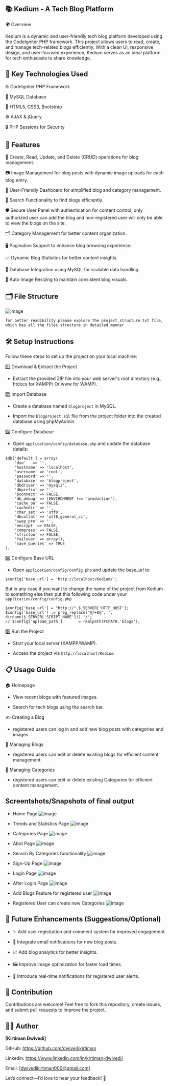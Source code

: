 ## 📚 Kedium - A Tech Blog Platform

🌍 Overview

Kedium is a dynamic and user-friendly tech blog platform developed using the CodeIgniter PHP framework. This project allows users to read, create, and manage tech-related blogs efficiently. With a clean UI, responsive design, and user-focused experience, Kedium serves as an ideal platform for tech enthusiasts to share knowledge.

## 🔑 Key Technologies Used

🌐 CodeIgniter PHP Framework

💾 MySQL Database

🎨 HTML5, CSS3, Bootstrap

⚙️ AJAX & jQuery

🔒 PHP Sessions for Security


## 🚀 Features

📝 Create, Read, Update, and Delete (CRUD) operations for blog management.

📷 Image Management for blog posts with dynamic image uploads for each blog entry.

🎯 User-Friendly Dashboard for simplified blog and category management.

🔎 Search Functionality to find blogs efficiently.

🛡️ Secure User Panel with authentication for content control, only authorized user can add the blog and non-registered user will only be able to view the blogs on the site.

🗂️ Category Management for better content organization.

🖥️ Pagination Support to enhance blog browsing experience.

📈 Dynamic Blog Statistics for better content insights.

💾 Database Integration using MySQL for scalable data handling.

🔄 Auto Image Resizing to maintain consistent blog visuals.

## 🗂️ File Structure

![image](https://github.com/user-attachments/assets/c3fa257d-101a-455e-a8d1-8efbd70ab99a)

```for better readibility please explore the project_structure.txt file, which has all the files structure in detailed manner```

## 🛠️ Setup Instructions

Follow these steps to set up the project on your local machine:

1️⃣ Download & Extract the Project

- Extract the provided ZIP file into your web server's root directory (e.g., htdocs for XAMPP/ Or www for WAMP).

2️⃣ Import Database

- Create a database named ```blogproject``` in MySQL.

- Import the ```blogproject.sql``` file from the project folder into the created database using phpMyAdmin.

3️⃣ Configure Database

- Open ```application/config/database.php``` and update the database details:

```
$db['default'] = array(
	'dsn'	=> '',
	'hostname' => 'localhost',
	'username' => 'root',
	'password' => '',
	'database' => 'blogproject',
	'dbdriver' => 'mysqli',
	'dbprefix' => '',
	'pconnect' => FALSE,
	'db_debug' => (ENVIRONMENT !== 'production'),
	'cache_on' => FALSE,
	'cachedir' => '',
	'char_set' => 'utf8',
	'dbcollat' => 'utf8_general_ci',
	'swap_pre' => '',
	'encrypt' => FALSE,
	'compress' => FALSE,
	'stricton' => FALSE,
	'failover' => array(),
	'save_queries' => TRUE
);

```
4️⃣ Configure Base URL

  - Open ```application/config/config.php``` and update the base_url to:

   ```$config['base_url'] = 'http://localhost/Kedium/';```

But in any case if you want to change the name of the project from Kedium to something else then put this following code under your ```application/config/config.php```

```
$config['base_url'] = "http://".$_SERVER['HTTP_HOST'];
$config['base_url'] .= preg_replace('@/+$@','', dirname($_SERVER['SCRIPT_NAME'])).'/';
// $config['upload_path'] 		= realpath(FCPATH.'blogs');

```

5️⃣ Run the Project

- Start your local server (XAMPP/WAMP).

- Access the project via ```http://localhost/Kedium```


## 📋 Usage Guide

🏠 Homepage

- View recent blogs with featured images.

- Search for tech blogs using the search bar.

✍️ Creating a Blog

- registered users can log in and add new blog posts with categories and images.

🔄 Managing Blogs

- registered users can edit or delete existing blogs for efficient content management.

🔄 Managing Categories

- registered users can edit or delete existing Categories for efficient content management.

## Screentshots/Snapshots of final output

- Home Page
  ![image](https://github.com/user-attachments/assets/a868fe65-4110-4c1b-a02e-6362ae82f60f)

- Trends and Statistics Page
  ![image](https://github.com/user-attachments/assets/1ef61a1a-b0d1-4cfa-9456-c52c17de75f9)

- Categories Page
  ![image](https://github.com/user-attachments/assets/6ac39dd7-e77c-4a85-8a31-6eebffdcb3b9)

- Abot Page
  ![image](https://github.com/user-attachments/assets/1fef680b-496b-4f58-9e7d-a4641165ee7c)

- Serach By Categories functionality
  ![image](https://github.com/user-attachments/assets/de0b1de9-d460-478d-a1f1-206041cd734d)

- Sign-Up Page
  ![image](https://github.com/user-attachments/assets/014a4570-2e7d-45b6-84ce-f332a629f9e6)

- Login Page
  ![image](https://github.com/user-attachments/assets/81f8800f-e433-48f3-9224-142a2f2d3b6e)

- After Login Page
  ![image](https://github.com/user-attachments/assets/e6f50942-7370-4ff2-ba4f-664e3550d43f)

- Add Blogs Feature for registered user
  ![image](https://github.com/user-attachments/assets/ee6a6c08-4663-4600-b842-75c910637131)
  
- Registered User can create new Categories
  ![image](https://github.com/user-attachments/assets/9509d891-9949-44be-826e-c14aafc57037)

 
## 🧩 Future Enhancements (Suggestions/Optional)

- ✨ Add user registration and comment system for improved engagement.

- 📧 Integrate email notifications for new blog posts.

- 📈 Add blog analytics for better insights.

- 🖼️ Improve image optimization for faster load times.

- 🔔 Introduce real-time notifications for registered user alerts.

## 🤝 Contribution

Contributions are welcome! Feel free to fork this repository, create issues, and submit pull requests to improve the project.

## 👨‍💻 Author

**[Kirtiman Dwivedi]**

GitHub: https://github.com/dwivedikirtiman

Linkedin: https://www.linkedin.com/in/kirtiman-dwivedi/

Email: [dwivedikirtiman000@gmail.com]

Let’s connect—I’d love to hear your feedback! 🚀

